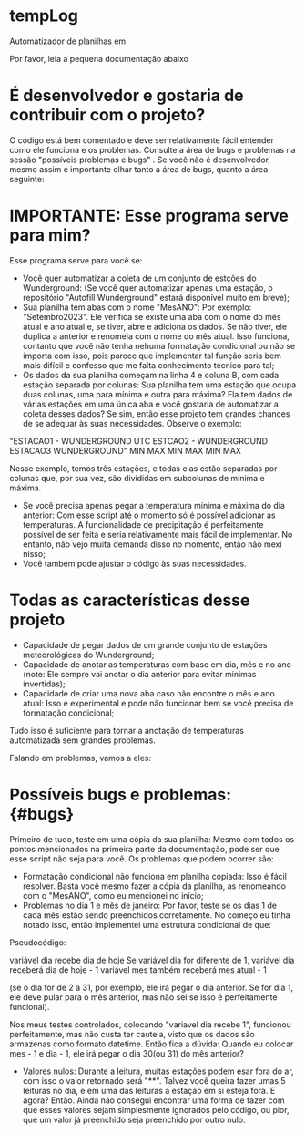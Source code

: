 # tempLog
Automatizador de planilhas em 

Por favor, leia a pequena documentação abaixo

# É desenvolvedor e gostaria de contribuir com o projeto?

 O código está bem comentado e deve ser relativamente fácil entender como ele funciona e os problemas. Consulte a área de bugs e problemas na sessão "possíveis problemas e bugs" . Se você não é desenvolvedor, mesmo assim é importante olhar tanto a área de bugs, quanto a área seguinte:

# IMPORTANTE: Esse programa serve para mim?

   Esse programa serve para você se:
   - Você quer automatizar a coleta de um conjunto de estções do Wunderground:
     (Se você quer automatizar apenas uma estação, o repositório "Autofill Wunderground" estará disponível muito em breve);
   - Sua planilha tem abas com o nome "MesANO":
     Por exemplo: "Setembro2023". Ele verifica se existe uma aba com o nome do mês atual e ano atual e, se tiver, abre e adiciona os dados. Se não tiver, ele duplica a anterior e renomeia com o nome do mês atual. Isso funciona, contanto que você não tenha nehuma formatação condicional ou não se importa com isso, pois parece que implementar tal função seria bem mais difícil e confesso que me falta conhecimento técnico para tal;
   - Os dados da sua planilha começam na linha 4 e coluna B, com cada estação separada por  colunas:
      Sua planilha tem uma estação que ocupa duas colunas, uma para mínima e outra para máxima? Ela tem dados de várias estações em uma única aba e você gostaria de automatizar a coleta desses dados? Se sim, então esse projeto tem grandes chances de se adequar às suas necessidades. Observe o exemplo:

  "ESTACAO1 - WUNDERGROUND UTC		ESTCAO2 - WUNDERGROUND		ESTACAO3 WUNDERGROUND"
   MIN	        MAX                     MIN         MAX             MIN         MAX

   Nesse exemplo, temos três estações, e todas elas estão separadas por colunas que, por sua vez, são divididas em subcolunas de mínima e máxima.

   - Se você precisa apenas pegar a temperatura mínima e máxima do dia anterior:
      Com esse script até o momento só é possível adicionar as temperaturas. A funcionalidade de precipitação é perfeitamente possível de ser feita e seria relativamente mais fácil de implementar. No entanto, não vejo muita demanda disso no momento, então não mexi nisso;
   - Você também pode ajustar o código às suas necessidades.


# Todas as características desse projeto

   - Capacidade de pegar dados de um grande conjunto de estações meteorológicas do Wunderground;
   - Capacidade de anotar as temperaturas com base em dia, mês e no ano (note: Ele sempre vai anotar o dia anterior para evitar mínimas invertidas);
   - Capacidade de criar uma nova aba caso não encontre o mês e ano atual: Isso é experimental e pode não funcionar bem se você precisa de formatação condicional;

   Tudo isso é suficiente para tornar a anotação de temperaturas automatizada sem grandes problemas. 
   
   
   Falando em problemas, vamos a eles:

# Possíveis bugs e problemas: {#bugs}

   Primeiro de tudo, teste em uma cópia da sua planilha: Mesmo com todos os pontos mencionados na primeira parte da documentação, pode ser que esse script não seja para você. Os problemas que podem ocorrer são:

   - Formatação condicional não funciona em planilha copiada: Isso é fácil resolver. Basta você mesmo fazer a cópia da planilha, as renomeando com o "MesANO", como eu mencionei no início;
   - Problemas no dia 1 e mês de janeiro: Por favor, teste se os dias 1 de cada mês estão sendo preenchidos corretamente. No começo eu tinha notado isso, então implementei uma estrutura condicional de que:

   Pseudocódigo:
   
   variável dia recebe dia de hoje
   Se variável dia for diferente de 1,
   variável dia receberá dia de hoje - 1
   variável mes também receberá mes atual - 1
   
   (se o dia for de 2 a 31, por exemplo, ele irá pegar o dia anterior. Se for dia 1, ele deve pular para o mês anterior, mas não sei se isso é perfeitamente funcional).
   
   Nos meus testes controlados, colocando "variavel dia recebe 1", funcionou perfeitamente, mas não custa ter cautela, visto que os dados são armazenas como formato datetime. Então fica a dúvida: Quando eu colocar mes - 1 e dia - 1, ele irá pegar o dia 30(ou 31) do mês anterior? 

   - Valores nulos: Durante a leitura, muitas estações podem esar fora do ar, com isso o valor retornado será "**". Talvez você queira fazer umas 5 leituras no dia, e em uma das leituras a estação em si esteja fora. E agora? Então. Ainda não consegui encontrar uma forma de fazer com que esses valores sejam simplesmente ignorados pelo código, ou pior, que um valor já preenchido seja preenchido por outro nulo.
